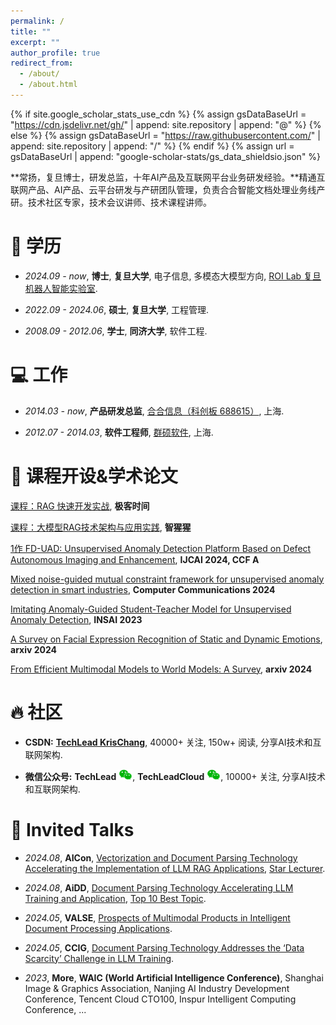```yaml
---
permalink: /
title: ""
excerpt: ""
author_profile: true
redirect_from: 
  - /about/
  - /about.html
---
```


{% if site.google_scholar_stats_use_cdn %}
{% assign gsDataBaseUrl = "https://cdn.jsdelivr.net/gh/" | append: site.repository | append: "@" %}
{% else %}
{% assign gsDataBaseUrl = "https://raw.githubusercontent.com/" | append: site.repository | append: "/" %}
{% endif %}
{% assign url = gsDataBaseUrl | append: "google-scholar-stats/gs_data_shieldsio.json" %}

<span class='anchor' id='about-me'></span>

**常扬，复旦博士，研发总监，十年AI产品及互联网平台业务研发经验。**精通互联网产品、AI产品、云平台研发与产研团队管理，负责合合智能文档处理业务线产研。技术社区专家，技术会议讲师、技术课程讲师。

# 📖 学历
- *2024.09 - now*, **博士**, **复旦大学**, 电子信息, 多模态大模型方向, [ROI Lab 复旦机器人智能实验室](https://www.fudanroilab.com/2016/09/06/YangChang.html).

- *2022.09 - 2024.06*, **硕士**, **复旦大学**, 工程管理.

- *2008.09 - 2012.06*, **学士**, **同济大学**, 软件工程.

# 💻 工作
- *2014.03 - now*, **产品研发总监**, [合合信息（科创板 688615）](https://www.intsig.com/), 上海.

- *2012.07 - 2014.03*, **软件工程师**, [群硕软件](https://www.augmentum.com.cn/), 上海.

# 📝 课程开设&学术论文 

[课程：RAG 快速开发实战](https://time.geekbang.org/column/intro/100804101), **极客时间**

[课程：大模型RAG技术架构与应用实践](https://aiorang.com/c/ZWEzZWIzODFhOWJiZGUxMDc5YzM=), **智猩猩**

[1作 FD-UAD: Unsupervised Anomaly Detection Platform Based on Defect Autonomous Imaging and Enhancement](https://www.ijcai.org/proceedings/2024/0993.pdf), **IJCAI 2024, CCF A**

[Mixed noise-guided mutual constraint framework for unsupervised anomaly detection in smart industries](https://www.sciencedirect.com/science/article/pii/S0140366423004723), **Computer Communications 2024**

[Imitating Anomaly-Guided Student-Teacher Model for Unsupervised Anomaly Detection](), **INSAI 2023**

[A Survey on Facial Expression Recognition of Static and Dynamic Emotions](https://arxiv.org/abs/2408.15777), **arxiv 2024**


[From Efficient Multimodal Models to World Models: A Survey](https://arxiv.org/abs/2407.00118), **arxiv 2024**  

# 🔥 社区

- **CSDN:** [**TechLead KrisChang**](https://techlead.blog.csdn.net), 40000+ 关注, 150w+ 阅读, 分享AI技术和互联网架构.

- **微信公众号:** **TechLead** [![WeChat QR](../images/wechat_logo.png)](![../images/wechat1.jpg](https://raw.githubusercontent.com/yangchangcy/zh/refs/heads/main/images/wechat1.jpg)), **TechLeadCloud** [![WeChat QR](../images/wechat_logo.png)](https://raw.githubusercontent.com/yangchangcy/zh/refs/heads/main/images/wechat2.jpg), 10000+ 关注, 分享AI技术和互联网架构.

# 💬 Invited Talks
- *2024.08*, **AICon**, [Vectorization and Document Parsing Technology Accelerating the Implementation of LLM RAG Applications](https://aicon.infoq.cn/2024/shanghai/presentation/6004), [Star Lecturer](https://mp.weixin.qq.com/s/4UHYJ1cb-XiQPHjdOEXf6A).

- *2024.08*, **AiDD**, [Document Parsing Technology Accelerating LLM Training and Application](https://aidd.vip/CWBWD-2024bj), [Top 10 Best Topic](https://mp.weixin.qq.com/s/Dx0o7EazUkZa9dxRutKJbw).

- *2024.05*, **VALSE**, [Prospects of Multimodal Products in Intelligent Document Processing Applications](https://cloud.tencent.com/developer/article/2417196).

- *2024.05*, **CCIG**, [Document Parsing Technology Addresses the ‘Data Scarcity’ Challenge in LLM Training](https://baijiahao.baidu.com/s?id=1800356490899597731).

- *2023*, **More**, **WAIC (World Artificial Intelligence Conference)**, Shanghai Image & Graphics Association, Nanjing AI Industry Development Conference, Tencent Cloud CTO100, Inspur Intelligent Computing Conference, ...




